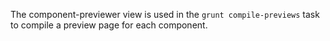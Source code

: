 The component-previewer view is used in the `grunt compile-previews` task
to compile a preview page for each component.